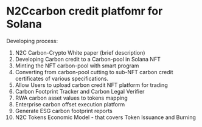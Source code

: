# N2Ccarbon credit platfomr for Solana
Developing process:
1) N2C Carbon-Crypto White paper (brief description)
2) Developing Carbon credit to a Carbon-pool in Solana NFT
3) Minting the NFT carbon-pool with smart program
4) Converting from carbon-pool cutting to sub-NFT carbon credit certificates of various specifications.
5) Allow Users to upload carbon credit NFT platform for trading
6) Carbon Footprint Tracker and Carbon Legal Verifier
7) RWA carbon asset values to tokens mapping
8) Enterprise carbon offset execution platform
9) Generate ESG carbon footprint reports
10) N2C Tokens Economic Model - that covers Token Issuance and Burning
